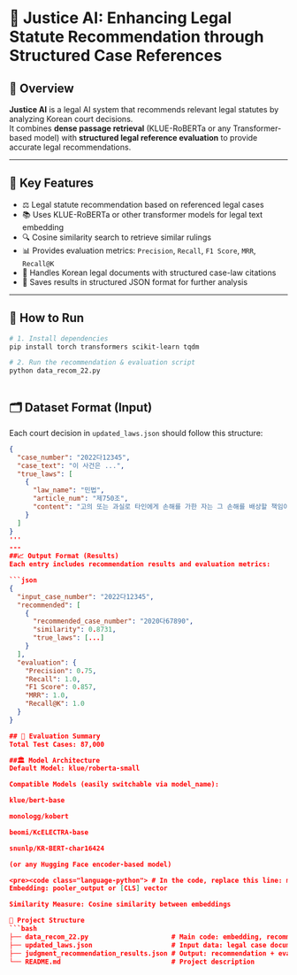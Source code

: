 # 🧾 Justice AI: Enhancing Legal Statute Recommendation through Structured Case References

## 📌 Overview  
**Justice AI** is a legal AI system that recommends relevant legal statutes by analyzing Korean court decisions.  
It combines **dense passage retrieval** (KLUE-RoBERTa or any Transformer-based model) with **structured legal reference evaluation** to provide accurate legal recommendations.

---

## 🧠 Key Features  
- ⚖️ Legal statute recommendation based on referenced legal cases  
- 📚 Uses KLUE-RoBERTa or other transformer models for legal text embedding  
- 🔍 Cosine similarity search to retrieve similar rulings  
- 📊 Provides evaluation metrics: `Precision`, `Recall`, `F1 Score`, `MRR`, `Recall@K`  
- 🧾 Handles Korean legal documents with structured case-law citations  
- 💾 Saves results in structured JSON format for further analysis  

---

## 🚀 How to Run

```bash
# 1. Install dependencies
pip install torch transformers scikit-learn tqdm

# 2. Run the recommendation & evaluation script
python data_recom_22.py



```
## 🗂️ Dataset Format (Input)

Each court decision in `updated_laws.json` should follow this structure:

```json
{
  "case_number": "2022다12345",
  "case_text": "이 사건은 ...",
  "true_laws": [
    {
      "law_name": "민법",
      "article_num": "제750조",
      "content": "고의 또는 과실로 타인에게 손해를 가한 자는 그 손해를 배상할 책임이 있다."
    }
  ]
}
'''
---
##📈 Output Format (Results)
Each entry includes recommendation results and evaluation metrics:

```json
{
  "input_case_number": "2022다12345",
  "recommended": [
    {
      "recommended_case_number": "2020다67890",
      "similarity": 0.8731,
      "true_laws": [...]
    }
  ],
  "evaluation": {
    "Precision": 0.75,
    "Recall": 1.0,
    "F1 Score": 0.857,
    "MRR": 1.0,
    "Recall@K": 1.0
  }
}

## 🧪 Evaluation Summary
Total Test Cases: 87,000

##🏛️ Model Architecture
Default Model: klue/roberta-small

Compatible Models (easily switchable via model_name):

klue/bert-base

monologg/kobert

beomi/KcELECTRA-base

snunlp/KR-BERT-char16424

(or any Hugging Face encoder-based model)

<pre><code class="language-python"> # In the code, replace this line: model_name = "klue/roberta-small" # with any compatible model: model_name = "klue/bert-base" </code></pre>
Embedding: pooler_output or [CLS] vector

Similarity Measure: Cosine similarity between embeddings

📁 Project Structure
```bash
├── data_recom_22.py                     # Main code: embedding, recommendation, evaluation
├── updated_laws.json                    # Input data: legal case documents
├── judgment_recommendation_results.json # Output: recommendation + evaluation
└── README.md                            # Project description
